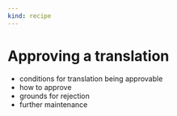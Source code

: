 ```yaml
---
kind: recipe
---
```


# Approving a translation

 - conditions for translation being approvable
 - how to approve
 - grounds for rejection
 - further maintenance